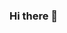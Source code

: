 ### Hi there 👋

<!--
**adithirgis/adithirgis** is a ✨ _special_ ✨ repository because its `README.md` (this file) appears on your GitHub profile.

Here are some ideas to get you started:

- 🔭 I’m currently working on Mobile Monitoring of Air Quality in Bangalore.
- 🌱 I’m constantly learning to automate and code effectively.
- 👯 I’m looking to collaborate on cool projects!
- 💬 Ask me about my programming journey.
- 📫 How to reach me: @AdithiUpadhya on twitter, or here. 
- ⚡ Fun fact: I am lazy coder! Is it fun enough?
-->
